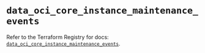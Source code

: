 # `data_oci_core_instance_maintenance_events`

Refer to the Terraform Registry for docs: [`data_oci_core_instance_maintenance_events`](https://registry.terraform.io/providers/hashicorp/oci/7.19.0/docs/data-sources/core_instance_maintenance_events).
